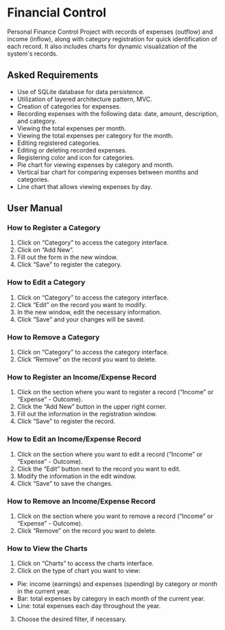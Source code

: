 # Financial Control
Personal Finance Control Project with records of expenses (outflow) and income (inflow), along with category registration for quick identification of each record. It also includes charts for dynamic visualization of the system's records.

## Asked Requirements
* Use of SQLite database for data persistence.
* Utilization of layered architecture pattern, MVC.
* Creation of categories for expenses.
* Recording expenses with the following data: date, amount, description, and category.
* Viewing the total expenses per month.
* Viewing the total expenses per category for the month.
* Editing registered categories.
* Editing or deleting recorded expenses.
* Registering color and icon for categories.
* Pie chart for viewing expenses by category and month.
* Vertical bar chart for comparing expenses between months and categories.
* Line chart that allows viewing expenses by day.

## User Manual
### How to Register a Category
1. Click on “Category” to access the category interface.
2. Click on “Add New”.
3. Fill out the form in the new window.
4. Click “Save” to register the category.

### How to Edit a Category
1. Click on “Category” to access the category interface.
2. Click “Edit” on the record you want to modify.
3. In the new window, edit the necessary information.
4. Click “Save” and your changes will be saved.

### How to Remove a Category
1. Click on “Category” to access the category interface.
2. Click “Remove” on the record you want to delete.

### How to Register an Income/Expense Record
1. Click on the section where you want to register a record (“Income” or “Expense” - Outcome).
2. Click the “Add New” button in the upper right corner.
3. Fill out the information in the registration window.
4. Click “Save” to register the record.

### How to Edit an Income/Expense Record
1. Click on the section where you want to edit a record (“Income” or “Expense” - Outcome).
2. Click the “Edit” button next to the record you want to edit.
3. Modify the information in the edit window.
4. Click “Save” to save the changes.

### How to Remove an Income/Expense Record
1. Click on the section where you want to remove a record (“Income” or “Expense” - Outcome).
2. Click “Remove” on the record you want to delete.


### How to View the Charts
1. Click on “Charts” to access the charts interface.
2. Click on the type of chart you want to view:
  - Pie: income (earnings) and expenses (spending) by category or month in the current year.
  - Bar: total expenses by category in each month of the current year.
  - Line: total expenses each day throughout the year.
3. Choose the desired filter, if necessary.
